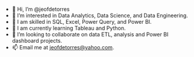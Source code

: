 - 👋 Hi, I’m @jeofdetorres
- 👀 I’m interested in Data Analytics, Data Science, and Data Engineering.
- 🌱 I am skilled in SQL, Excel, Power Query, and Power BI.
- 🌱 I am currently learning Tableau and Python. 
- 💞️ I’m looking to collaborate on data ETL, analysis and Power BI dashboard projects.
- 📫 Email me at jeofdetorres@yahoo.com.

<!---
jeofdetorres/jeofdetorres is a ✨ special ✨ repository because its `README.md` (this file) appears on your GitHub profile.
You can click the Preview link to take a look at your changes.
--->
